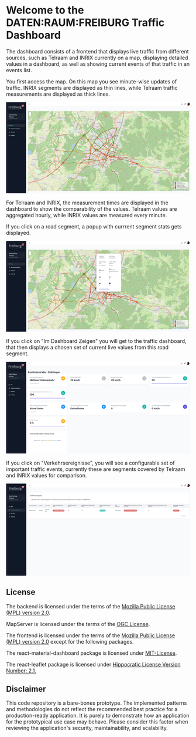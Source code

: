 # Welcome to the DATEN:RAUM:FREIBURG Traffic Dashboard

The dashboard consists of a frontend that displays live traffic from different sources, such as Telraam and INRIX currently on a map, displaying detailed values in a dashboard,
as well as showing current events of that traffic in an events list.

You first access the map. On this map you see minute-wise updates of traffic. INRIX segments are displayed as thin lines, while Telraam traffic measurements are displayed as thick lines.

![Map](img/map.PNG?raw=true "Map")

For Telraam and INRIX, the measurement times are displayed in the dashboard to show the comparability of the values. Telraam values are aggregated hourly, while INRIX values are measured every minute.

If you click on a road segment, a popup with currrent segment stats gets displayed.

![Popup](img/popup.PNG?raw=true "Popup")

If you click on "Im Dashboard Zeigen" you will get to the traffic dashboard, that then displays a chosen set of current live values from this road segment.

![Dashboard](img/dash.PNG?raw=true "Dashboard")

If you click on "Verkehrsereignisse", you will see a configurable set of important traffic events, currently these are segments covered by Telraam and INRIX values for comparison.

![Events](img/events.PNG?raw=true "Events")

## License

The backend is licensed under the terms of the
[Mozilla Public License (MPL) version 2.0](backend/LICENSE.md).

MapServer is licensed under the terms of the
[OGC License](backend/LICENSE_mapserver.md).

The frontend is licensed under the terms of the
[Mozilla Public License (MPL) version 2.0](frontend/LICENSE.md) except for the following packages.

The react-material-dashboard package is licensed under
[MIT-License](frontend/LICENSE_react-material-dashboard.md).

The react-leaflet package is licensed under
[Hippocratic License Version Number: 2.1.](frontend/LICENSE_react-leaflet.md)

## Disclaimer

This code repository is a bare-bones prototype. The implemented patterns and methodologies do not reflect the recommended best practice for a production-ready application. It is purely to demonstrate how an application for the prototypical use case may behave. Please consider this factor when reviewing the application's security, maintainability, and scalability.

